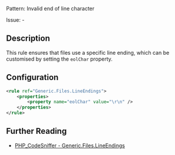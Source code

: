 Pattern: Invalid end of line character

Issue: -

## Description

This rule ensures that files use a specific line ending, which can be customised by setting the `eolChar` property.

## Configuration

```xml
<rule ref="Generic.Files.LineEndings">
    <properties>
        <property name="eolChar" value="\r\n" />
    </properties>
</rule>
```

## Further Reading

* [PHP_CodeSniffer - Generic.Files.LineEndings](https://github.com/PHPCSStandards/PHP_CodeSniffer/blob/master/src/Standards/Generic/Sniffs/Files/LineEndingsSniff.php)